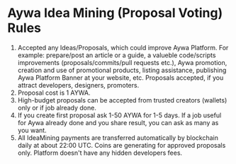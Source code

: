 # Aywa Idea Mining (Proposal Voting) Rules



1. Accepted any Ideas/Proposals, which could improve Aywa Platform. For example: prepare/post an article or a guide, a valueble code/scripts improvements (proposals/commits/pull requests etc.), Aywa promotion, creation and use of promotional products, listing assistance, publishing Aywa Platform Banner at your website, etc. Proposals accepted, if you attract developers, designers, promoters.
2. Proposal cost is 1 AYWA.
3. High-budget proposals can be accepted from trusted creators (wallets) only or if job already done.
4. If you create first proposal ask 1-50 AYWA for 1-5 days. If a  job useful for Aywa already done and you share result, you can ask as many as you want.
5. All IdeaMining payments are transferred automatically by blockchain daily at about 22:00 UTC. Coins are generating for approved proposals only. Platform doesn't have any hidden developers fees.

